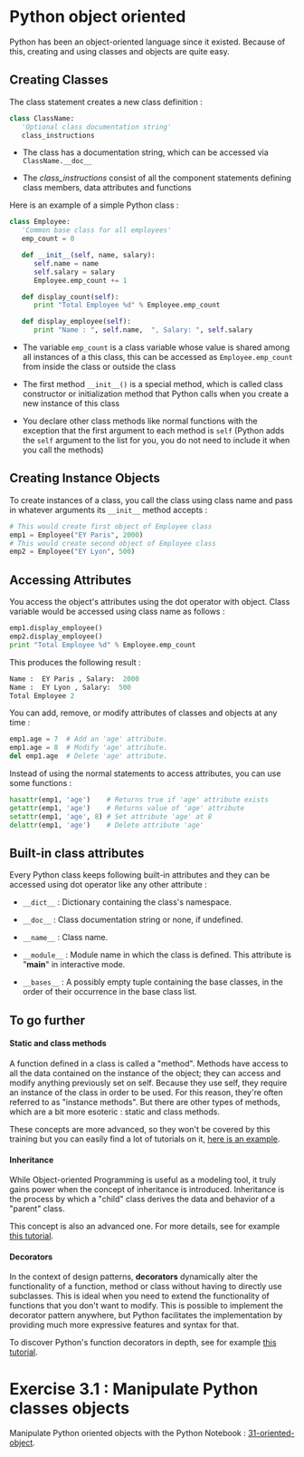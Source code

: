 # Python object oriented

Python has been an object-oriented language since it existed. Because of this, creating and using classes and objects are quite easy.


## Creating Classes

The class statement creates a new class definition :

```python
class ClassName:
   'Optional class documentation string'
   class_instructions
```

- The class has a documentation string, which can be accessed via `ClassName.__doc__`

- The *class_instructions* consist of all the component statements defining class members, data attributes and functions

Here is an example of a simple Python class :

```python
class Employee:
   'Common base class for all employees'
   emp_count = 0

   def __init__(self, name, salary):
      self.name = name
      self.salary = salary
      Employee.emp_count += 1

   def display_count(self):
      print "Total Employee %d" % Employee.emp_count

   def display_employee(self):
      print "Name : ", self.name,  ", Salary: ", self.salary
```

- The variable `emp_count` is a class variable whose value is shared among all instances of a this class, this can be accessed as `Employee.emp_count` from inside the class or outside the class

- The first method `__init__()` is a special method, which is called class constructor or initialization method that Python calls when you create a new instance of this class

- You declare other class methods like normal functions with the exception that the first argument to each method is `self` (Python adds the `self` argument to the list for you, you do not need to include it when you call the methods)


## Creating Instance Objects

To create instances of a class, you call the class using class name and pass in whatever arguments its `__init__` method accepts :

```python
# This would create first object of Employee class
emp1 = Employee("EY Paris", 2000)
# This would create second object of Employee class
emp2 = Employee("EY Lyon", 500)
```

## Accessing Attributes

You access the object's attributes using the dot operator with object. Class variable would be accessed using class name as follows :

```python
emp1.display_employee()
emp2.display_employee()
print "Total Employee %d" % Employee.emp_count
```

This produces the following result :

```python
Name :  EY Paris , Salary:  2000
Name :  EY Lyon , Salary:  500
Total Employee 2
```

You can add, remove, or modify attributes of classes and objects at any time :

```python
emp1.age = 7  # Add an 'age' attribute.
emp1.age = 8  # Modify 'age' attribute.
del emp1.age  # Delete 'age' attribute.
```

Instead of using the normal statements to access attributes, you can use some functions :

```python
hasattr(emp1, 'age')    # Returns true if 'age' attribute exists
getattr(emp1, 'age')    # Returns value of 'age' attribute
setattr(emp1, 'age', 8) # Set attribute 'age' at 8
delattr(emp1, 'age')    # Delete attribute 'age'
```

## Built-in class attributes

Every Python class keeps following built-in attributes and they can be accessed using dot operator like any other attribute :

-  `__dict__` : Dictionary containing the class's namespace.

- `__doc__` : Class documentation string or none, if undefined.

- `__name__` : Class name.

- `__module__` : Module name in which the class is defined. This attribute is "__main__" in interactive mode.

- `__bases__` : A possibly empty tuple containing the base classes, in the order of their occurrence in the base class list.


## To go further

#### Static and class methods

A function defined in a class is called a "method". Methods have access to all the data contained on the instance of the object; they can access and modify anything previously set on self. Because they use self, they require an instance of the class in order to be used. For this reason, they're often referred to as "instance methods". But there are other types of methods, which are a bit more esoteric : static and class methods.

These concepts are more advanced, so they won't be covered by this training but you can easily find a lot of tutorials on it, [here is an example](https://jeffknupp.com/blog/2014/06/18/improve-your-python-python-classes-and-object-oriented-programming/).

#### Inheritance

While Object-oriented Programming is useful as a modeling tool, it truly gains power when the concept of inheritance is introduced. Inheritance is the process by which a "child" class derives the data and behavior of a "parent" class.

This concept is also an advanced one. For more details, see for example [this tutorial](www.python-course.eu/python3_inheritance.php).

#### Decorators

In the context of design patterns, **decorators** dynamically alter the functionality of a function, method or class without having to directly use subclasses. This is ideal when you need to extend the functionality of functions that you don't want to modify. This is possible to implement the decorator pattern anywhere, but Python facilitates the implementation by providing much more expressive features and syntax for that.

To discover Python's function decorators in depth, see for example [this tutorial](http://thecodeship.com/patterns/guide-to-python-function-decorators/).


# Exercise 3.1 : Manipulate Python classes objects

Manipulate Python oriented objects with the Python Notebook : [31-oriented-object](http://localhost:8888/notebooks/Desktop/formation-python/lessons/20-introduction-to-python-programming/notebooks/31-oriented-object.ipynb).
